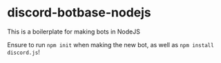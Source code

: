 # discord-botbase-nodejs

This is a boilerplate for making bots in NodeJS

Ensure to run `npm init` when making the new bot, as well as `npm install discord.js`!